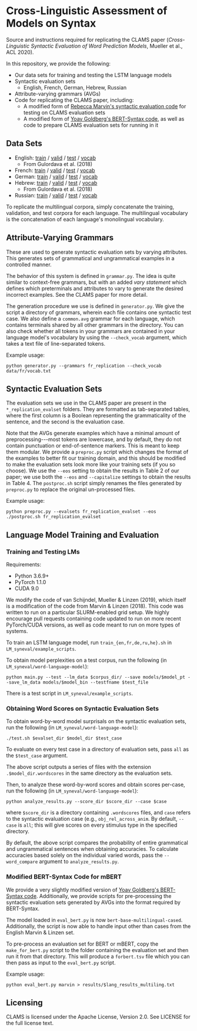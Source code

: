 # Cross-Linguistic Assessment of Models on Syntax

Source and instructions required for replicating the CLAMS paper (*Cross-Linguistic Syntactic Evaluation of Word Prediction Models*, Mueller et al., ACL 2020).

In this repository, we provide the following:

- Our data sets for training and testing the LSTM language models
- Syntactic evaluation sets
	- English, French, German, Hebrew, Russian
- Attribute-varying grammars (AVGs)
- Code for replicating the CLAMS paper, including:
	- A modified form of [Rebecca Marvin's syntactic evaluation code](https://github.com/BeckyMarvin/LM_syneval) for testing on CLAMS evaluation sets
	- A modified form of [Yoav Goldberg's BERT-Syntax code](https://github.com/yoavg/bert-syntax), as well as code to prepare CLAMS evaluation sets for running in it

## Data Sets
- English: [train](https://dl.fbaipublicfiles.com/colorless-green-rnns/training-data/English/train.txt) / [valid](https://dl.fbaipublicfiles.com/colorless-green-rnns/training-data/English/valid.txt) / [test](https://dl.fbaipublicfiles.com/colorless-green-rnns/training-data/English/test.txt) / [vocab](https://dl.fbaipublicfiles.com/colorless-green-rnns/training-data/English/vocab.txt)
	- From Gulordava et al. (2018)
- French: [train](https://zenodo.org/record/3774712/files/fr_train.txt?download=1) / [valid](https://zenodo.org/record/3774712/files/fr_valid.txt?download=1) / [test](https://zenodo.org/record/3774712/files/fr_test.txt?download=1) / [vocab](https://zenodo.org/record/3774712/files/fr_vocab.txt?download=1)
- German: [train](https://zenodo.org/record/3774712/files/de_train.txt?download=1) / [valid](https://zenodo.org/record/3774712/files/de_valid.txt?download=1) / [test](https://zenodo.org/record/3774712/files/de_test.txt?download=1) / [vocab](https://zenodo.org/record/3774712/files/de_vocab.txt?download=1)
- Hebrew: [train](https://dl.fbaipublicfiles.com/colorless-green-rnns/training-data/Hebrew/train.txt) / [valid](https://dl.fbaipublicfiles.com/colorless-green-rnns/training-data/Hebrew/valid.txt) / [test](https://dl.fbaipublicfiles.com/colorless-green-rnns/training-data/Hebrew/test.txt) / [vocab](https://dl.fbaipublicfiles.com/colorless-green-rnns/training-data/Hebrew/vocab.txt)
	- From Gulordava et al. (2018)
- Russian: [train](https://zenodo.org/record/3774712/files/ru_train.txt?download=1) / [valid](https://zenodo.org/record/3774712/files/ru_valid.txt?download=1) / [test](https://zenodo.org/record/3774712/files/ru_test.txt?download=1) / [vocab](https://zenodo.org/record/3774712/files/ru_vocab.txt?download=1)

To replicate the multilingual corpora, simply concatenate the training, validation, and test corpora for each language. The multilingual vocabulary is the concatenation of each language's monolingual vocabulary.

## Attribute-Varying Grammars
These are used to generate syntactic evaluation sets by varying attributes. This generates sets of grammatical and ungrammatical examples in a controlled manner.

The behavior of this system is defined in `grammar.py`. The idea is quite similar to context-free grammars, but with an added *vary statement* which defines which preterminals and attributes to vary to generate the desired incorrect examples. See the CLAMS paper for more detail.

The generation procedure we use is defined in `generator.py`. We give the script a directory of grammars, wherein each file contains one syntactic test case. We also define a `common.avg` grammar for each language, which contains terminals shared by all other grammars in the directory. You can also check whether all tokens in your grammars are contained in your language model's vocabulary by using the `--check_vocab` argument, which takes a text file of line-separated tokens.

Example usage:
```
python generator.py --grammars fr_replication --check_vocab data/fr/vocab.txt
```

## Syntactic Evaluation Sets
The evaluation sets we use in the CLAMS paper are present in the `*_replication_evalset` folders. They are formatted as tab-separated tables, where the first column is a Boolean representing the grammaticality of the sentence, and the second is the evaluation case.

Note that the AVGs generate examples which have a minimal amount of preprocessing---most tokens are lowercase, and by default, they do not contain punctuation or end-of-sentence markers. This is meant to keep them modular. We provide a `preproc.py` script which changes the format of the examples to better fit our training domain, and this should be modified to make the evaluation sets look more like your training sets (if you so choose). We use the `--eos` setting to obtain the results in Table 2 of our paper; we use both the `--eos` and `--capitalize` settings to obtain the results in Table 4. The `postproc.sh` script simply renames the files generated by `preproc.py` to replace the original un-processed files.

Example usage:
```
python preproc.py --evalsets fr_replication_evalset --eos
./postproc.sh fr_replication_evalset
```

## Language Model Training and Evaluation
### Training and Testing LMs
Requirements:
- Python 3.6.9+
- PyTorch 1.1.0
- CUDA 9.0

We modify the code of van Schijndel, Mueller & Linzen (2019), which itself is a modification of the code from Marvin & Linzen (2018). This code was written to run on a particular SLURM-enabled grid setup. We highly encourage pull requests containing code updated to run on more recent PyTorch/CUDA versions, as well as code meant to run on more types of systems.

To train an LSTM language model, run `train_{en,fr,de,ru,he}.sh` in `LM_syneval/example_scripts`.

To obtain model perplexities on a test corpus, run the following (in `LM_syneval/word-language-model`):
```
python main.py --test --lm_data $corpus_dir/ --save models/$model_pt --save_lm_data models/$model_bin --testfname $test_file
```
There is a test script in `LM_syneval/example_scripts`.

### Obtaining Word Scores on Syntactic Evaluation Sets

To obtain word-by-word model surprisals on the syntactic evaluation sets, run the following (in `LM_syneval/word-language-model`):
```
./test.sh $evalset_dir $model_dir $test_case
```
To evaluate on every test case in a directory of evaluation sets, pass `all` as the `$test_case` argument.

The above script outputs a series of files with the extension `.$model_dir.wordscores` in the same directory as the evaluation sets.

Then, to analyze these word-by-word scores and obtain scores per-case, run the following (in `LM_syneval/word-language-model`):
```
python analyze_results.py --score_dir $score_dir --case $case
```
where `$score_dir` is a directory containing `.wordscores` files, and `case` refers to the syntactic evaluation case (e.g., `obj_rel_across_anim`. By default, `--case` is `all`; this will give scores on every stimulus type in the specified directory.

By default, the above script compares the probability of entire grammatical and ungrammatical sentences when obtaining accuracies. To calculate accuracies based solely on the individual varied words, pass the `--word_compare` argument to `analyze_results.py`.


### Modified BERT-Syntax Code for mBERT
We provide a very slightly modified version of [Yoav Goldberg's BERT-Syntax code](https://github.com/yoavg/bert-syntax). Additionally, we provide scripts for pre-processing the syntactic evaluation sets generated by AVGs into the format required by BERT-Syntax.

The model loaded in `eval_bert.py` is now `bert-base-multilingual-cased`. Additionally, the script is now able to handle input other than cases from the English Marvin & Linzen set.

To pre-process an evaluation set for BERT or mBERT, copy the `make_for_bert.py` script to the folder containing the evaluation set and then run it from that directory. This will produce a `forbert.tsv` file which you can then pass as input to the `eval_bert.py` script.

Example usage:
```
python eval_bert.py marvin > results/$lang_results_multiling.txt
```

## Licensing
CLAMS is licensed under the Apache License, Version 2.0. See LICENSE for the full license text.

